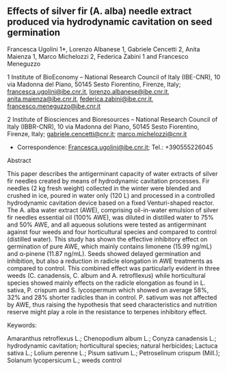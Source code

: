 ## Effects of silver fir (A. alba) needle extract produced via hydrodynamic cavitation on seed germination 


Francesca Ugolini 1*, Lorenzo Albanese 1, Gabriele Cencetti 2, 
Anita Maienza 1,  Marco Michelozzi 2, Federica Zabini 1  and Francesco Meneguzzo


1	Institute of BioEconomy – National Research Council of Italy (IBE-CNR), 10 via Madonna del Piano, 50145 Sesto Fiorentino, Firenze, Italy; francesca.ugolini@ibe.cnr.it, lorenzo.albanese@ibe.cnr.it, anita.maienza@ibe.cnr.it, federica.zabini@ibe.cnr.it, francesco.meneguzzo@ibe.cnr.it 

2	Institute of Biosciences and Bioresources – National Research Council of Italy (IBBR-CNR), 10 via Madonna del Piano, 50145 Sesto Fiorentino, Firenze, Italy; gabriele.cencetti@cnr.it; marco.michelozzi@cnr.it 


*	Correspondence: Francesca.ugolini@ibe.cnr.it; Tel.: +390555226045


Abstract

This paper describes the antigerminant capacity of water extracts of silver fir needles created by means of hydrodynamic cavitation processes. Fir needles (2 kg fresh weight) collected in the winter were blended and crushed in ice, poured in water only (120 L) and processed in a controlled hydrodynamic cavitation device based on a fixed Venturi-shaped reactor. The A. alba water extract (AWE), comprising oil-in-water emulsion of silver fir needles essential oil (100% AWE), was diluted in distilled water to 75% and 50% AWE, and all aqueous solutions were tested as antigerminant against four weeds and four horticultural species and compared to control (distilled water). This study has shown the effective inhibitory effect on germination of pure AWE, which mainly contains limonene (15.99 ng/mL) and α-pinene (11.87 ng/mL). Seeds showed delayed germination and inhibition, but also a reduction in radicle elongation in AWE treatments as compared to control. This combined effect was particularly evident in three weeds (C. canadensis, C. album and A. retrofllexus) while horticultural species showed mainly effects on the radicle elongation as found in L. sativa, P. crispum and S. lycospermum which showed on average 58%, 32% and 28% shorter radicles than in control. P. sativum was not affected by AWE, thus raising the hypothesis that seed characteristics and nutrition reserve might play a role in the resistance to terpenes inhibitory effect.  


Keywords: 

Amaranthus retroflexus L.; Chenopodium album L.; Conyza canadensis L.; hydrodynamic cavitation; horticultural species; natural herbicides; Lactuca sativa L.; Lolium perenne L.; Pisum sativum L.; Petroselinum crispum (Mill.); Solanum lycopersicum L.; weeds control
